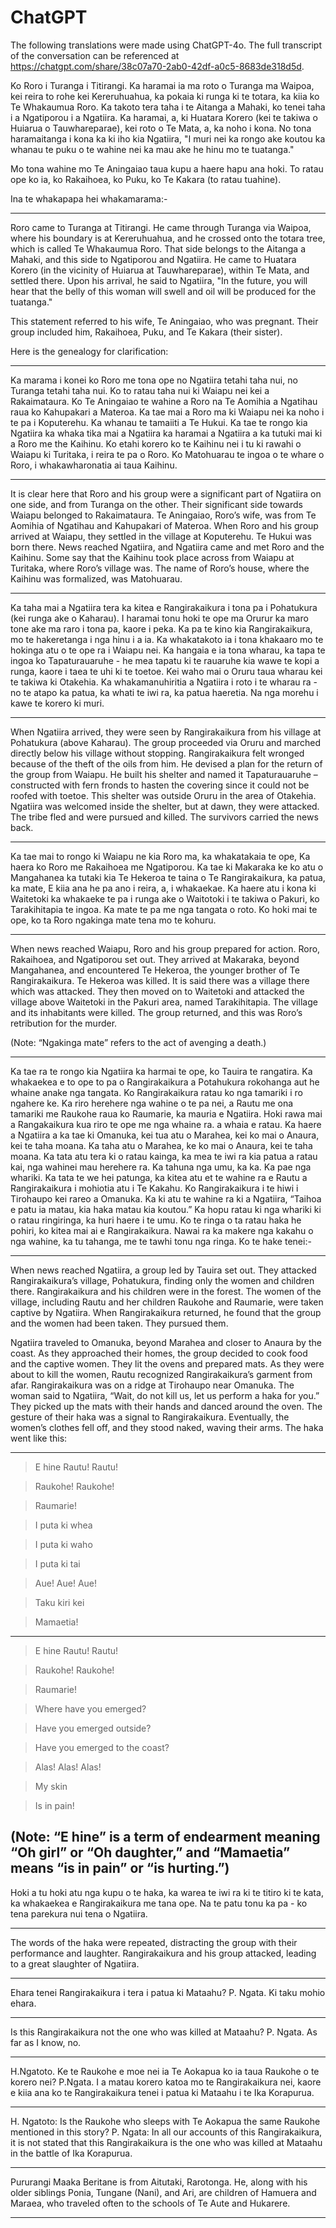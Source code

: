 # ChatGPT

The following translations were made using ChatGPT-4o. 
The full transcript of the conversation can be referenced at https://chatgpt.com/share/38c07a70-2ab0-42df-a0c5-8683de318d5d.


Ko Roro i Turanga i Titirangi. Ka haramai ia ma roto o Turanga ma Waipoa, kei reira to rohe kei Kereruhuahua, ka pokaia ki runga ki te totara, ka kiia ko Te Whakaumua Roro. Ka takoto tera taha i te Aitanga a Mahaki, ko tenei taha i a Ngatiporou i a Ngatiira. Ka haramai, a, ki Huatara Korero (kei te takiwa o Huiarua o Tauwhareparae), kei roto o Te Mata, a, ka noho i kona. No tona haramaitanga i kona ka ki iho kia Ngatiira, "I muri nei ka rongo ake koutou ka whanau te puku o te wahine nei ka mau ake he hinu mo te tuatanga."

Mo tona wahine mo Te Aningaiao taua kupu a haere hapu ana hoki. To ratau ope ko ia, ko Rakaihoea, ko Puku, ko Te Kakara (to ratau tuahine).

Ina te whakapapa hei whakamarama:-

---

Roro came to Turanga at Titirangi. He came through Turanga via Waipoa, where his boundary is at Kereruhuahua, and he crossed onto the totara tree, which is called Te Whakaumua Roro. That side belongs to the Aitanga a Mahaki, and this side to Ngatiporou and Ngatiira. He came to Huatara Korero (in the vicinity of Huiarua at Tauwhareparae), within Te Mata, and settled there. Upon his arrival, he said to Ngatiira, "In the future, you will hear that the belly of this woman will swell and oil will be produced for the tuatanga."

This statement referred to his wife, Te Aningaiao, who was pregnant. Their group included him, Rakaihoea, Puku, and Te Kakara (their sister).

Here is the genealogy for clarification: 

---

Ka marama i konei ko Roro me tona ope no Ngatiira tetahi taha nui, no Turanga tetahi taha nui. Ko to ratau taha nui ki Waiapu nei kei a Rakaimataura. Ko Te Aningaiao te wahine a Roro na Te Aomihia a Ngatihau raua ko Kahupakari a Materoa. Ka tae mai a Roro ma ki Waiapu nei ka noho i te pa i Koputerehu. Ka whanau te tamaiiti a Te Hukui. Ka tae te rongo kia Ngatiira ka whaka tika mai a Ngatiira ka haramai a Ngatiira a ka tutuki mai ki a Roro me the Kaihinu. Ko etahi korero ko te Kaihinu nei i tu ki rawahi o Waiapu ki Turitaka,  i reira te pa o Roro. Ko Matohuarau te ingoa o te whare o Roro, i whakawharonatia ai taua Kaihinu.

---

It is clear here that Roro and his group were a significant part of Ngatiira on one side, and from Turanga on the other. Their significant side towards Waiapu belonged to Rakaimataura. Te Aningaiao, Roro’s wife, was from Te Aomihia of Ngatihau and Kahupakari of Materoa. When Roro and his group arrived at Waiapu, they settled in the village at Koputerehu. Te Hukui was born there. News reached Ngatiira, and Ngatiira came and met Roro and the Kaihinu. Some say that the Kaihinu took place across from Waiapu at Turitaka, where Roro’s village was. The name of Roro’s house, where the Kaihinu was formalized, was Matohuarau.

---

Ka taha mai a Ngatiira tera ka kitea e Rangirakaikura i tona pa i Pohatukura (kei runga ake o Kaharau). I haramai tonu hoki te ope ma Orurur ka maro tone ake ma raro i tona pa, kaore i peka. Ka pa te kino kia Rangirakaikura, mo te hakeretanga i nga hinu i a ia. Ka whakatakoto ia i tona khakaaro mo te hokinga atu o te ope ra i Waiapu nei. Ka hangaia e ia tona wharau, ka tapa te ingoa ko Tapaturauaruhe - he mea tapatu ki te rauaruhe kia wawe te kopi a runga, kaore i taea te uhi ki te toetoe. Kei waho mai o Oruru taua wharau kei te takiwa ki Otakehia. Ka whakamanuhiritia a Ngatiira i roto i te wharau ra - no te atapo ka patua, ka whati te iwi ra, ka patua haeretia. Na nga morehu i kawe te korero ki muri.

---

When Ngatiira arrived, they were seen by Rangirakaikura from his village at Pohatukura (above Kaharau). The group proceeded via Oruru and marched directly below his village without stopping. Rangirakaikura felt wronged because of the theft of the oils from him. He devised a plan for the return of the group from Waiapu. He built his shelter and named it Tapaturauaruhe – constructed with fern fronds to hasten the covering since it could not be roofed with toetoe. This shelter was outside Oruru in the area of Otakehia. Ngatiira was welcomed inside the shelter, but at dawn, they were attacked. The tribe fled and were pursued and killed. The survivors carried the news back.

---

Ka tae mai to rongo ki Waiapu ne kia Roro ma, ka whakatakaia te ope, Ka haera ko Roro me Rakaihoea me Ngatiporou. Ka tae ki Makaraka ke ko atu o Mangahanea ka tutaki kia Te Hekeroa te taina o Te Rangirakaikura, ka patua, ka mate, E kiia ana he pa ano i reira, a, i whakaekae. Ka haere atu i kona ki Waitetoki ka whakaeke te pa i runga ake o Waitotoki i te takiwa o Pakuri, ko Tarakihitapia te ingoa. Ka mate te pa me nga tangata o roto. Ko hoki mai te ope, ko ta Roro ngakinga mate tena mo te kohuru.

---

When news reached Waiapu, Roro and his group prepared for action. Roro, Rakaihoea, and Ngatiporou set out. They arrived at Makaraka, beyond Mangahanea, and encountered Te Hekeroa, the younger brother of Te Rangirakaikura. Te Hekeroa was killed. It is said there was a village there which was attacked. They then moved on to Waitetoki and attacked the village above Waitetoki in the Pakuri area, named Tarakihitapia. The village and its inhabitants were killed. The group returned, and this was Roro’s retribution for the murder.

(Note: “Ngakinga mate” refers to the act of avenging a death.)

---

Ka tae ra te rongo kia Ngatiira ka harmai te ope, ko Tauira te rangatira. Ka whakaekea e to ope to pa o Rangirakaikura a Potahukura rokohanga aut he whaine anake nga tangata. Ko Rangirakaikura ratau ko nga tamariki i ro ngahere ke. Ka riro herehere nga wahine o te pa nei, a Rautu me ona tamariki me Raukohe raua ko Raumarie, ka mauria e Ngatiira. Hoki rawa mai a Rangakaikura kua riro te ope me nga whaine ra. a whaia e ratau. Ka haere a Ngatiira a ka tae ki Omanuka, kei tua atu o Marahea, kei ko mai o Anaura, kei te taha moana. Ka taha atu o Marahea, ke ko mai o Anaura, kei te taha moana. Ka tata atu tera ki o ratau kainga, ka mea te iwi ra kia patua a ratau kai, nga wahinei mau herehere ra. Ka tahuna nga umu, ka ka. Ka pae nga whariki. Ka tata te we hei patunga, ka kitea atu et te wahine ra e Rautu a Rangirakaikura i mohiotia atu i Te Kakahu. Ko Rangirakaikura i te hiwi i Tirohaupo kei rareo a Omanuka. Ka ki atu te wahine ra ki a Ngatiira, “Taihoa e patu ia matau, kia haka matau kia koutou.” Ka hopu ratau ki nga whariki ki o ratau ringiringa, ka huri haere i te umu. Ko te ringa o ta ratau haka he pohiri, ko kitea mai ai e Rangirakaikura. Nawai ra ka makere nga kakahu o nga wahine, ka tu tahanga, me te tawhi tonu nga ringa. Ko te hake tenei:-

---

When news reached Ngatiira, a group led by Tauira set out. They attacked Rangirakaikura’s village, Pohatukura, finding only the women and children there. Rangirakaikura and his children were in the forest. The women of the village, including Rautu and her children Raukohe and Raumarie, were taken captive by Ngatiira. When Rangirakaikura returned, he found that the group and the women had been taken. They pursued them.

Ngatiira traveled to Omanuka, beyond Marahea and closer to Anaura by the coast. As they approached their homes, the group decided to cook food and the captive women. They lit the ovens and prepared mats. As they were about to kill the women, Rautu recognized Rangirakaikura’s garment from afar. Rangirakaikura was on a ridge at Tirohaupo near Omanuka. The woman said to Ngatiira, “Wait, do not kill us, let us perform a haka for you.” They picked up the mats with their hands and danced around the oven. The gesture of their haka was a signal to Rangirakaikura. Eventually, the women’s clothes fell off, and they stood naked, waving their arms. The haka went like this:

---

> E hine Rautu! Rautu!

> Raukohe! Raukohe!

> Raumarie!

> I puta ki whea

> I puta ki waho

> I puta ki tai

> Aue! Aue! Aue!

> Taku kiri kei

> Mamaetia!

---

> E hine Rautu! Rautu!

> Raukohe! Raukohe!

> Raumarie!

> Where have you emerged?

> Have you emerged outside?

> Have you emerged to the coast?

> Alas! Alas! Alas!

> My skin

> Is in pain!

(Note: “E hine” is a term of endearment meaning “Oh girl” or “Oh daughter,” and “Mamaetia” means “is in pain” or “is hurting.”)
---

Hoki a tu hoki atu nga kupu o te haka, ka warea te iwi ra ki te titiro ki te kata, ka whakaekea e Rangirakaikura me tana ope. Na te patu tonu ka pa - ko tena parekura nui tena o Ngatiira.

---

The words of the haka were repeated, distracting the group with their performance and laughter. Rangirakaikura and his group attacked, leading to a great slaughter of Ngatiira.

---

Ehara tenei Rangirakaikura  i tera i patua ki Mataahu? 
P. Ngata. Ki taku mohio ehara.

---

Is this Rangirakaikura not the one who was killed at Mataahu?
P. Ngata. As far as I know, no.

---

H.Ngatoto. Ke te Raukohe e moe nei ia Te Aokapua ko ia taua Raukohe o te korero nei?
P.Ngata.  I a matau korero katoa mo te Rangirakaikura nei, kaore e kiia ana ko te Rangirakaikura tenei i patua ki Mataahu i te Ika Korapurua.

---

H. Ngatoto: Is the Raukohe who sleeps with Te Aokapua the same Raukohe mentioned in this story?
P. Ngata: In all our accounts of this Rangirakaikura, it is not stated that this Rangirakaikura is the one who was killed at Mataahu in the battle of Ika Korapurua.

---

Pururangi Maaka Beritane is from Aitutaki, Rarotonga. He, along with his older siblings Ponia, Tungane (Nani), and Ari, are children of Hamuera and Maraea, who traveled often to the schools of Te Aute and Hukarere.

---